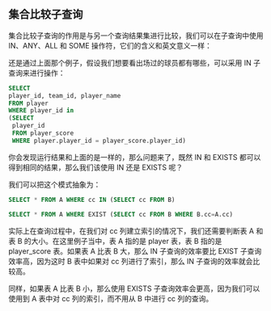 ## 集合比较子查询

集合比较子查询的作用是与另一个查询结果集进行比较，我们可以在子查询中使用 IN、ANY、ALL 和 SOME 操作符，它们的含义和英文意义一样：

还是通过上面那个例子，假设我们想要看出场过的球员都有哪些，可以采用 IN 子查询来进行操作：

```sql
SELECT 
player_id, team_id, player_name 
FROM player 
WHERE player_id in 
(SELECT 
 player_id 
 FROM player_score 
 WHERE player.player_id = player_score.player_id)
```

你会发现运行结果和上面的是一样的，那么问题来了，既然 IN 和 EXISTS 都可以得到相同的结果，那么我们该使用 IN 还是 EXISTS 呢？

我们可以把这个模式抽象为：

```sql
SELECT * FROM A WHERE cc IN (SELECT cc FROM B)
```

```sql
SELECT * FROM A WHERE EXIST (SELECT cc FROM B WHERE B.cc=A.cc)
```

实际上在查询过程中，在我们对 cc 列建立索引的情况下，我们还需要判断表 A 和表 B 的大小。在这里例子当中，表 A 指的是 player 表，表 B 指的是 player_score 表。如果表 A 比表 B 大，那么 IN 子查询的效率要比 EXIST 子查询效率高，因为这时 B 表中如果对 cc 列进行了索引，那么 IN 子查询的效率就会比较高。

同样，如果表 A 比表 B 小，那么使用 EXISTS 子查询效率会更高，因为我们可以使用到 A 表中对 cc 列的索引，而不用从 B 中进行 cc 列的查询。